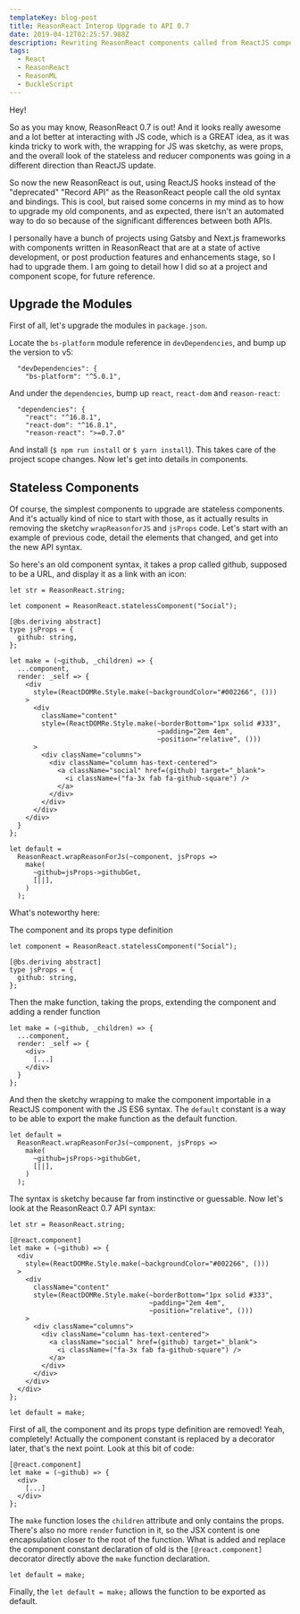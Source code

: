 ```yaml
---
templateKey: blog-post
title: ReasonReact Interop Upgrade to API 0.7
date: 2019-04-12T02:25:57.988Z
description: Rewriting ReasonReact components called from ReactJS components.
tags:
  - React
  - ReasonReact
  - ReasonML
  - BuckleScript
---
```

Hey!

So as you may know, ReasonReact 0.7 is out! And it looks really awesome and a lot better at interacting with JS code, which is a GREAT idea, as it was kinda tricky to work with, the wrapping for JS was sketchy, as were props, and the overall look of the stateless and reducer components was going in a different direction than ReactJS update.

So now the new ReasonReact is out, using ReactJS hooks instead of the "deprecated" "Record API" as the ReasonReact people call the old syntax and bindings. This is cool, but raised some concerns in my mind as to how to upgrade my old components, and as expected, there isn't an automated way to do so because of the significant differences between both APIs.

I personally have a bunch of projects using Gatsby and Next.js frameworks with components written in ReasonReact that are at a state of active development, or post production features and enhancements stage, so I had to upgrade them. I am going to detail how I did so at a project and component scope, for future reference.

## Upgrade the Modules

First of all, let's upgrade the modules in `package.json`.

Locate the `bs-platform` module reference in `devDependencies`, and bump up the version to v5:

```
  "devDependencies": {  
    "bs-platform": "^5.0.1",  
```

And under the `dependencies`, bump up `react`, `react-dom` and `reason-react`:

```
  "dependencies": {  
    "react": "^16.8.1",  
    "react-dom": "^16.8.1",  
    "reason-react": ">=0.7.0"    
```

And install (`$ npm run install` or `$ yarn install`). This takes care of the project scope changes. Now let's get into details in components.

## Stateless Components

Of course, the simplest components to upgrade are stateless components. And it's actually kind of nice to start with those, as it actually results in removing the sketchy `wrapReasonforJS` and `jsProps` code. Let's start with an example of previous code, detail the elements that changed, and get into the new API syntax.

So here's an old component syntax, it takes a prop called github, supposed to be a URL, and display it as a link with an icon:

```
let str = ReasonReact.string;

let component = ReasonReact.statelessComponent("Social");

[@bs.deriving abstract]
type jsProps = {
  github: string,
};

let make = (~github, _children) => {
  ...component,
  render: _self => {
    <div
      style=(ReactDOMRe.Style.make(~backgroundColor="#002266", ()))
    >
      <div
        className="content"
        style=(ReactDOMRe.Style.make(~borderBottom="1px solid #333",
                                     ~padding="2em 4em",
                                     ~position="relative", ()))
      >
        <div className="columns">
          <div className="column has-text-centered">
            <a className="social" href=(github) target="_blank">
              <i className=("fa-3x fab fa-github-square") />
            </a>
          </div>
        </div>
      </div>
    </div>
  }
};

let default =
  ReasonReact.wrapReasonForJs(~component, jsProps =>
    make(
      ~github=jsProps->githubGet,
      [||],
    )
  );
```

What's noteworthy here:

The component and its props type definition

```
let component = ReasonReact.statelessComponent("Social");

[@bs.deriving abstract]
type jsProps = {
  github: string,
};
```

Then the make function, taking the props, extending the component and adding a render function

```
let make = (~github, _children) => {
  ...component,
  render: _self => {
    <div>
      [...]
    </div>
  }
};
```

And then the sketchy wrapping to make the component importable in a ReactJS component with the JS ES6 syntax. The `default` constant is a way to be able to export the make function as the default function.

```
let default =
  ReasonReact.wrapReasonForJs(~component, jsProps =>
    make(
      ~github=jsProps->githubGet,
      [||],
    )
  );
```

The syntax is sketchy because far from instinctive or guessable. Now let's look at the ReasonReact 0.7 API syntax:

```
let str = ReasonReact.string;

[@react.component]
let make = (~github) => {
  <div
    style=(ReactDOMRe.Style.make(~backgroundColor="#002266", ()))
  >
    <div
      className="content"
      style=(ReactDOMRe.Style.make(~borderBottom="1px solid #333",
                                   ~padding="2em 4em",
                                   ~position="relative", ()))
    >
      <div className="columns">
        <div className="column has-text-centered">
          <a className="social" href=(github) target="_blank">
            <i className=("fa-3x fab fa-github-square") />
          </a>
        </div>
      </div>
    </div>
  </div>
};

let default = make;
```

First of all, the component and its props type definition are removed! Yeah, completely! Actually the component constant is replaced by a decorator later, that's the next point. Look at this bit of code:

```
[@react.component]
let make = (~github) => {
  <div>
    [...]
  </div>
};
```

The `make` function loses the `children` attribute and only contains the props. There's also no more `render` function in it, so the JSX content is one encapsulation closer to the root of the function. What is added and replace the component constant declaration of old is the `[@react.component]` decorator directly above the `make` function declaration.

```
let default = make;
```

Finally, the `let default = make;` allows the function to be exported as default.
